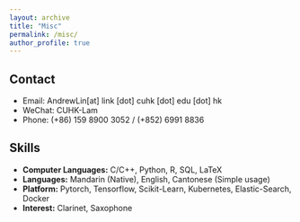 ```yaml
---
layout: archive
title: "Misc"
permalink: /misc/
author_profile: true
---
```


## Contact

* Email: AndrewLin[at] link [dot] cuhk [dot] edu [dot] hk
* WeChat: CUHK-Lam
* Phone: (+86) 159 8900 3052 / (+852) 6991 8836

## Skills

* <b>Computer Languages:</b> C/C++, Python, R, SQL, LaTeX
* <b>Languages:</b> Mandarin (Native), English, Cantonese (Simple usage)
* <b>Platform:</b> Pytorch, Tensorflow, Scikit-Learn, Kubernetes, Elastic-Search, Docker
* <b>Interest:</b> Clarinet, Saxophone
